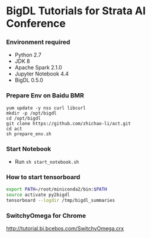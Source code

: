 # BigDL Tutorials for Strata AI Conference

### Environment required
+ Python 2.7
+ JDK 8
+ Apache Spark 2.1.0
+ Jupyter Notebook 4.4
+ BigDL 0.5.0

### Prepare Env on Baidu BMR
```
yum update -y nss curl libcurl
mkdir -p /opt/bigdl
cd /opt/bigdl
git clone https://github.com/zhichao-li/act.git
cd act
sh prepare_env.sh
```

### Start Notebook
* Run ```sh start_notebook.sh```

### How to start tensorboard
``` bash
export PATH=/root/miniconda2/bin:$PATH
source activate py2bigdl 
tensorboard --logdir /tmp/bigdl_summaries
```

### SwitchyOmega for Chrome
http://tutorial.bj.bcebos.com/SwitchyOmega.crx
